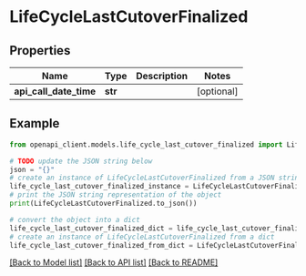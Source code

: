 # LifeCycleLastCutoverFinalized


## Properties

Name | Type | Description | Notes
------------ | ------------- | ------------- | -------------
**api_call_date_time** | **str** |  | [optional] 

## Example

```python
from openapi_client.models.life_cycle_last_cutover_finalized import LifeCycleLastCutoverFinalized

# TODO update the JSON string below
json = "{}"
# create an instance of LifeCycleLastCutoverFinalized from a JSON string
life_cycle_last_cutover_finalized_instance = LifeCycleLastCutoverFinalized.from_json(json)
# print the JSON string representation of the object
print(LifeCycleLastCutoverFinalized.to_json())

# convert the object into a dict
life_cycle_last_cutover_finalized_dict = life_cycle_last_cutover_finalized_instance.to_dict()
# create an instance of LifeCycleLastCutoverFinalized from a dict
life_cycle_last_cutover_finalized_from_dict = LifeCycleLastCutoverFinalized.from_dict(life_cycle_last_cutover_finalized_dict)
```
[[Back to Model list]](../README.md#documentation-for-models) [[Back to API list]](../README.md#documentation-for-api-endpoints) [[Back to README]](../README.md)


